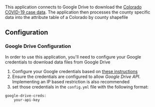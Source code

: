 This application connects to Google Drive to download the [Colorado COVID-19
case data](https://drive.google.com/drive/folders/1bBAC7H-pdEDgPxRuU_eR36ghzc0HWNf1).
The application then processes the county specific data into the attribute table of a
Colorado by county shapefile

## Configuration
### Google Drive Configuration
In order to use this application, you'll need to configure your Google credentials to download
data files from Google Drive
1. Configure your Google credentials based on [these instructions](https://support.google.com/googleapi/answer/6158862?hl=en)
2. Ensure the credentials are configured to allow _Google Drive API_. Implementing an IP based restriction is also recommended
3. set those credentials in the `config.yml` file with the following format:
```
google-drive-creds:
    your-api-key
```